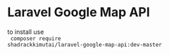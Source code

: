 # Laravel Google Map API
to install use
<br>
<code>
composer require shadrackkimutai/laravel-google-map-api:dev-master
</code>
